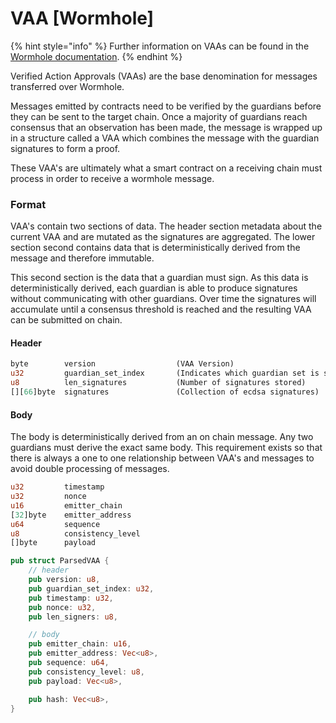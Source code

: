 # VAA \[Wormhole]

{% hint style="info" %}
Further information on VAAs can be found in the [Wormhole documentation](https://book.wormhole.com/wormhole/4\_vaa.html).&#x20;
{% endhint %}

Verified Action Approvals (VAAs) are the base denomination for messages transferred over Wormhole.&#x20;



Messages emitted by contracts need to be verified by the guardians before they can be sent to the target chain. Once a majority of guardians reach consensus that an observation has been made, the message is wrapped up in a structure called a VAA which combines the message with the guardian signatures to form a proof.

These VAA's are ultimately what a smart contract on a receiving chain must process in order to receive a wormhole message.

### Format

VAA's contain two sections of data. The header section metadata about the current VAA and are mutated as the signatures are aggregated. The lower section second contains data that is deterministically derived from the message and therefore immutable.

This second section is the data that a guardian must sign. As this data is deterministically derived, each guardian is able to produce signatures without communicating with other guardians. Over time the signatures will accumulate until a consensus threshold is reached and the resulting VAA can be submitted on chain.

#### Header

```rust
byte        version                  (VAA Version)
u32         guardian_set_index       (Indicates which guardian set is signing)
u8          len_signatures           (Number of signatures stored)
[][66]byte  signatures               (Collection of ecdsa signatures)
```

#### Body

The body is deterministically derived from an on chain message. Any two guardians must derive the exact same body. This requirement exists so that there is always a one to one relationship between VAA's and messages to avoid double processing of messages.

```rust
u32         timestamp
u32         nonce
u16         emitter_chain
[32]byte    emitter_address
u64         sequence
u8          consistency_level
[]byte      payload 
```

```rust
pub struct ParsedVAA { 
    // header
    pub version: u8,
    pub guardian_set_index: u32,
    pub timestamp: u32,
    pub nonce: u32,
    pub len_signers: u8,

    // body
    pub emitter_chain: u16,
    pub emitter_address: Vec<u8>,
    pub sequence: u64,
    pub consistency_level: u8,
    pub payload: Vec<u8>,

    pub hash: Vec<u8>,
}

```
